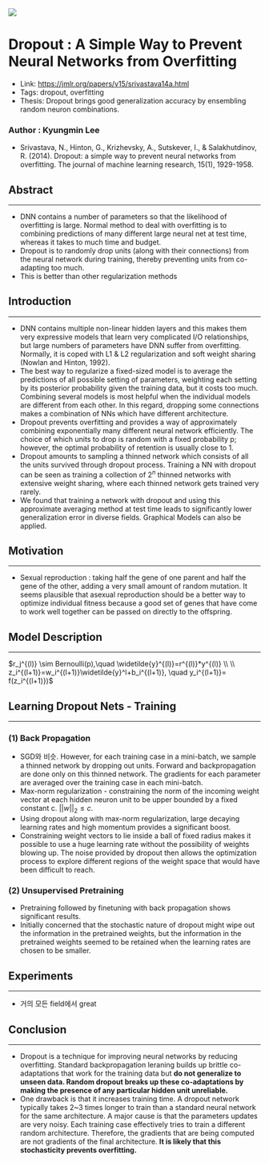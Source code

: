 <img src="https://latex.codecogs.com/png.latex?s=\text { sensor reading }  " /> 

# Dropout : A Simple Way to Prevent Neural Networks from Overfitting

- Link: https://jmlr.org/papers/v15/srivastava14a.html
- Tags: dropout, overfitting
- Thesis: Dropout brings good generalization accuracy by ensembling random neuron combinations.

### Author : Kyungmin Lee

- Srivastava, N., Hinton, G., Krizhevsky, A., Sutskever, I., & Salakhutdinov, R. (2014). Dropout: a simple way to prevent neural networks from overfitting. The journal of machine learning research, 15(1), 1929-1958.

## Abstract

---

- DNN contains a number of parameters so that the likelihood of overfitting is large. Normal method to deal with overfitting is to combining predictions of many different large neural net at test time, whereas it takes to much time and budget.
- Dropout is to randomly drop units (along with their connections) from the neural network during training, thereby preventing units from co-adapting too much.
- This is better than other regularization methods

## Introduction

---

- DNN contains multiple non-linear hidden layers and this makes them very expressive models that learn very complicated I/O relationships, but large numbers of parameters have DNN suffer from overfitting. Normally, it is coped with L1 & L2 regularization and soft weight sharing (Nowlan and Hinton, 1992).
- The best way to regularize a fixed-sized model is to average the predictions of all possible setting of parameters, weighting each setting by its posterior probability given the training data, but it costs too much. Combining several models is most helpful when the individual models are different from each other. In this regard, dropping some connections makes a combination of NNs which have different architecture.
- Dropout prevents overfitting and provides a way of approximately combining exponentially many different neural network efficiently. The choice of which units to drop is random with a fixed probability p; however, the optimal probability of retention is usually close to 1.
- Dropout amounts to sampling a thinned network which consists of all the units survived through dropout process. Training a NN with dropout can be seen as training a collection of $2^n$ thinned networks with extensive weight sharing, where each thinned network gets trained very rarely.
- We found that training a network with dropout and using this approximate averaging method at test time leads to significantly lower generalization error in diverse fields. Graphical Models can also be applied.

## Motivation

---

- Sexual reproduction : taking half the gene of one parent and half the gene of the other, adding a very small amount of random mutation. It seems plausible that asexual reproduction should be a better way to optimize individual fitness because a good set of genes that have come to work well together can be passed on directly to the offspring.

## Model Description

---

$r_j^{(l)} \sim Bernoulli(p),\quad \widetilde{y}^{(l)}=r^{(l)}*y^{(l)} \\ \\ z_i^{(l+1)}=w_i^{(l+1)}\widetilde{y}^l+b_i^{(l+1)}, \quad y_i^{(l+1)}= f(z_i^{(l+1)})$

## Learning Dropout Nets - Training

---

### (1) Back Propagation

- SGD와 비슷. However, for each training case in a mini-batch, we sample a thinned network by dropping out units. Forward and backpropagation are done only on this thinned network. The gradients for each parameter are averaged over the training case in each mini-batch.
- Max-norm regularization - constraining the norm of the incoming weight vector at each hidden neuron unit to be upper bounded by a fixed constant c. $||w||_2 \leq c$.
- Using dropout along with max-norm regularization, large decaying learning rates and high momentum provides a significant boost.
- Constraining weight vectors to lie inside a ball of fixed radius makes it possible to use a huge learning rate without the possibility of weights blowing up. The noise provided by dropout then allows the optimization process to explore different regions of the weight space that would have been difficult to reach.

### (2) Unsupervised Pretraining

- Pretraining followed by finetuning with back propagation shows significant results.
- Initially concerned that the stochastic nature of dropout might wipe out the information in the pretrained weights, but the information in the pretrained weights seemed to be retained when the learning rates are chosen to be smaller.

## Experiments

---

- 거의 모든 field에서 great

## Conclusion

---

- Dropout is a technique for improving neural networks by reducing overfitting. Standard backpropagation leraning builds up brittle co-adaptations that work for the training data but **do not generalize to unseen data. Random dropout breaks up these co-adaptations by making the presence of any particular hidden unit unreliable.**
- One drawback is that it increases training time. A dropout network typically takes 2~3 times longer to train than a standard neural network for the same architecture. A major cause is that the parameters updates are very noisy. Each training case effectively tries to train a different random architecture. Therefore, the gradients that are being computed are not gradients of the final architecture. **It is likely that this stochasticity prevents overfitting.**
